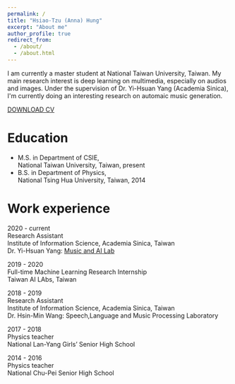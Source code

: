 ```yaml
---
permalink: /
title: "Hsiao-Tzu (Anna) Hung"
excerpt: "About me"
author_profile: true
redirect_from: 
  - /about/
  - /about.html
---
```


I am currently a master student at National Taiwan University, Taiwan. My main research interest is deep learning on multimedia, especially on audios and images. Under the supervision of Dr. Yi-Hsuan Yang (Academia Sinica), I'm currently doing an interesting research on automaic music generation.

[DOWNLOAD CV](https://annahung31.github.io/files/Anna_resume_2020.pdf)


Education
======

* M.S. in Department of CSIE,  
National Taiwan University, Taiwan, present
* B.S. in Department of Physics,  
National Tsing Hua University, Taiwan, 2014



Work experience
======
2020 - current  
Research Assistant    
Institute of Information Science, Academia Sinica, Taiwan  
Dr. Yi-Hsuan Yang: [Music and AI Lab](https://musicai.citi.sinica.edu.tw/)



2019 - 2020  
Full-time Machine Learning Research Internship  
Taiwan AI LAbs, Taiwan  

2018 - 2019  
Research Assistant  
Institute of Information Science, Academia Sinica, Taiwan  
Dr. Hsin-Min Wang: Speech,Language and Music Processing Laboratory  

2017 - 2018  
Physics teacher  
National Lan-Yang Girls’ Senior High School  

2014 - 2016  
Physics teacher  
National Chu-Pei Senior High School  


